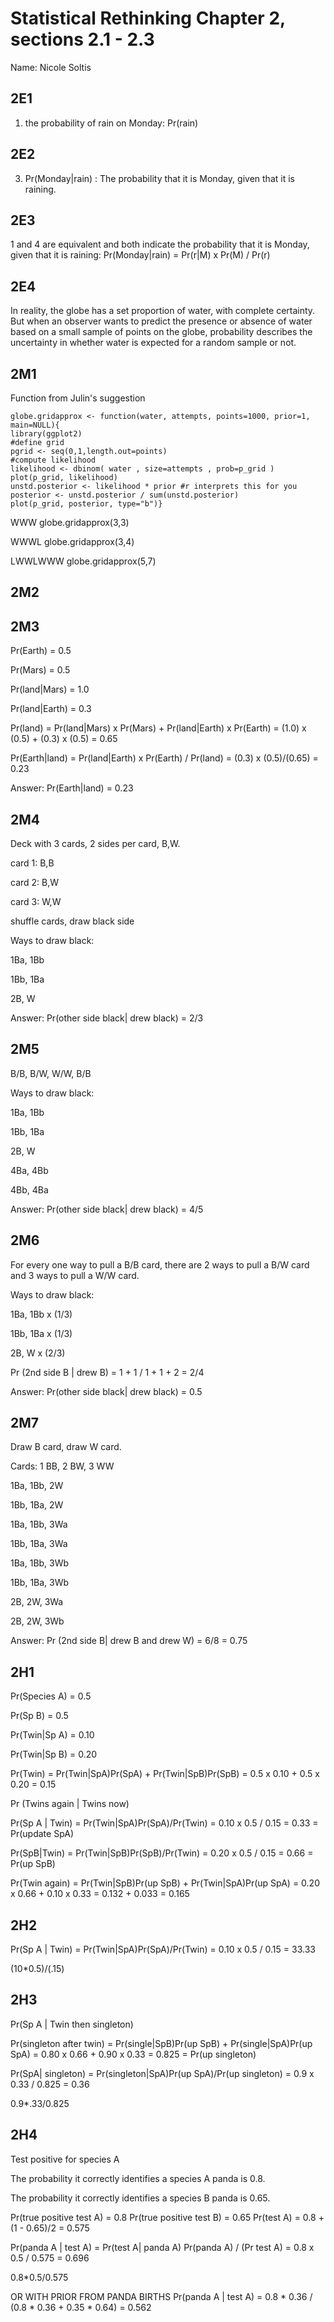 # Statistical Rethinking Chapter 2, sections 2.1 - 2.3

Name: Nicole Soltis

## 2E1
1. the probability of rain on Monday: Pr(rain)

## 2E2
3. Pr(Monday|rain) : The probability that it is Monday, given that it is raining.

## 2E3
1 and 4 are equivalent and both indicate the probability that it is Monday, given that it is raining:
Pr(Monday|rain) = Pr(r|M) x Pr(M) / Pr(r)

## 2E4
In reality, the globe has a set proportion of water, with complete certainty. But when an observer wants to predict the presence or absence of water based on a small sample of points on the globe, probability describes the uncertainty in whether water is expected for a random sample or not.

## 2M1
Function from Julin's suggestion
```{r}
globe.gridapprox <- function(water, attempts, points=1000, prior=1, main=NULL){
library(ggplot2)
#define grid
pgrid <- seq(0,1,length.out=points)
#compute likelihood
likelihood <- dbinom( water , size=attempts , prob=p_grid )
plot(p_grid, likelihood)
unstd.posterior <- likelihood * prior #r interprets this for you
posterior <- unstd.posterior / sum(unstd.posterior)
plot(p_grid, posterior, type="b")}
```
WWW
globe.gridapprox(3,3)

WWWL
globe.gridapprox(3,4)

LWWLWWW
globe.gridapprox(5,7)

## 2M2

## 2M3
Pr(Earth) = 0.5

Pr(Mars) = 0.5

Pr(land|Mars) = 1.0

Pr(land|Earth) = 0.3

Pr(land) = Pr(land|Mars) x Pr(Mars) + Pr(land|Earth) x Pr(Earth) = (1.0) x (0.5) + (0.3) x (0.5) = 0.65

Pr(Earth|land) = Pr(land|Earth) x Pr(Earth) / Pr(land) = (0.3) x (0.5)/(0.65) = 0.23

Answer: Pr(Earth|land) = 0.23

## 2M4
Deck with 3 cards, 2 sides per card, B,W.

card 1: B,B

card 2: B,W

card 3: W,W

shuffle cards, draw black side

Ways to draw black:

1Ba, 1Bb

1Bb, 1Ba

2B, W

Answer: Pr(other side black| drew black) = 2/3

## 2M5
B/B, B/W, W/W, B/B

Ways to draw black:

1Ba, 1Bb

1Bb, 1Ba

2B, W

4Ba, 4Bb

4Bb, 4Ba

Answer: Pr(other side black| drew black) = 4/5

## 2M6
For every one way to pull a B/B card, there are 2 ways to pull a B/W card and 3 ways to pull a W/W card. 

Ways to draw black:

1Ba, 1Bb x (1/3)

1Bb, 1Ba x (1/3)

2B, W x (2/3)

Pr (2nd side B | drew B) = 1 + 1 / 1 + 1 + 2 = 2/4

Answer: Pr(other side black| drew black) = 0.5

## 2M7
Draw B card, draw W card. 

Cards: 1 BB, 2 BW, 3 WW

1Ba, 1Bb, 2W

1Bb, 1Ba, 2W

1Ba, 1Bb, 3Wa

1Bb, 1Ba, 3Wa

1Ba, 1Bb, 3Wb

1Bb, 1Ba, 3Wb

2B, 2W, 3Wa

2B, 2W, 3Wb

Answer: Pr (2nd side B| drew B and drew W) = 6/8 = 0.75

## 2H1
Pr(Species A) = 0.5

Pr(Sp B) = 0.5

Pr(Twin|Sp A) = 0.10

Pr(Twin|Sp B) = 0.20

Pr(Twin) = Pr(Twin|SpA)Pr(SpA) + Pr(Twin|SpB)Pr(SpB) = 0.5 x 0.10 + 0.5 x 0.20 = 0.15

Pr (Twins again | Twins now)

Pr(Sp A | Twin) = Pr(Twin|SpA)Pr(SpA)/Pr(Twin) = 0.10 x 0.5 / 0.15 = 0.33 = Pr(update SpA)

Pr(SpB|Twin) = Pr(Twin|SpB)Pr(SpB)/Pr(Twin) = 0.20 x 0.5 / 0.15 = 0.66 = Pr(up SpB)

Pr(Twin again) = Pr(Twin|SpB)Pr(up SpB) + Pr(Twin|SpA)Pr(up SpA) = 0.20 x 0.66 + 0.10 x 0.33 = 0.132 + 0.033 = 0.165

## 2H2
Pr(Sp A | Twin) = Pr(Twin|SpA)Pr(SpA)/Pr(Twin) = 0.10 x 0.5 / 0.15 = 33.33

(10*0.5)/(.15)

## 2H3
Pr(Sp A | Twin then singleton)

Pr(singleton after twin) = Pr(single|SpB)Pr(up SpB) + Pr(single|SpA)Pr(up SpA) = 0.80 x 0.66 + 0.90 x 0.33 = 0.825 = Pr(up singleton)

Pr(SpA| singleton) = Pr(singleton|SpA)Pr(up SpA)/Pr(up singleton) = 0.9 x 0.33 / 0.825 = 0.36

0.9*.33/0.825 

## 2H4
Test positive for species A

The probability it correctly identifies a species A panda is 0.8.

The probability it correctly identifies a species B panda is 0.65.

Pr(true positive test A) = 0.8
Pr(true positive test B) = 0.65
Pr(test A) = 0.8 + (1 - 0.65)/2 = 0.575

Pr(panda A | test A) = Pr(test A| panda A) Pr(panda A) / (Pr test A) = 0.8 x 0.5 / 0.575 = 0.696

0.8*0.5/0.575

OR WITH PRIOR FROM PANDA BIRTHS
Pr(panda A | test A) = 0.8 * 0.36 / (0.8 * 0.36 + 0.35 * 0.64) = 0.562


